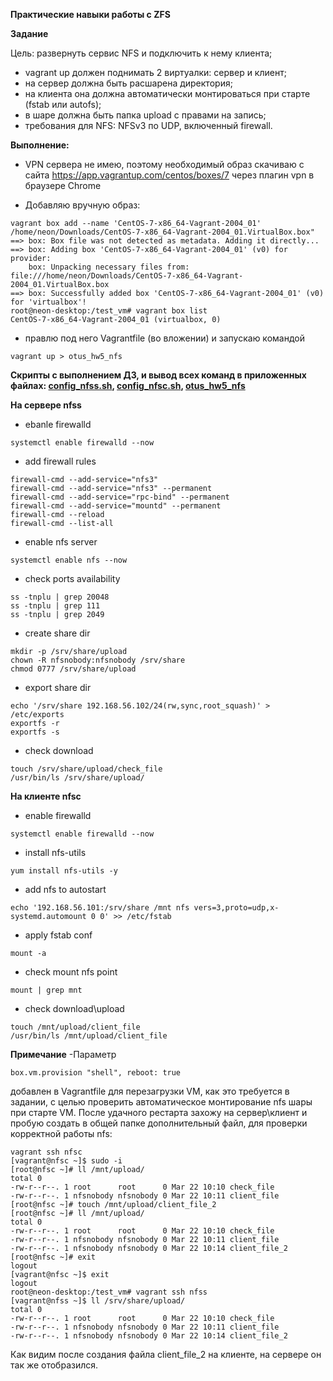 **Практические навыки работы с ZFS**

**Задание**

Цель:
развернуть сервис NFS и подключить к нему клиента;

- vagrant up должен поднимать 2 виртуалки: сервер и клиент;
- на сервер должна быть расшарена директория;
- на клиента она должна автоматически монтироваться при старте (fstab или autofs);
- в шаре должна быть папка upload с правами на запись;
- требования для NFS: NFSv3 по UDP, включенный firewall.

**Выполнение:**

- VPN сервера не имею, поэтому необходимый образ скачиваю с сайта https://app.vagrantup.com/centos/boxes/7 через плагин vpn в браузере Chrome

- Добавляю вручную образ:
```
vagrant box add --name 'CentOS-7-x86_64-Vagrant-2004_01' /home/neon/Downloads/CentOS-7-x86_64-Vagrant-2004_01.VirtualBox.box"
==> box: Box file was not detected as metadata. Adding it directly...
==> box: Adding box 'CentOS-7-x86_64-Vagrant-2004_01' (v0) for provider: 
    box: Unpacking necessary files from: file:///home/neon/Downloads/CentOS-7-x86_64-Vagrant-2004_01.VirtualBox.box
==> box: Successfully added box 'CentOS-7-x86_64-Vagrant-2004_01' (v0) for 'virtualbox'!
root@neon-desktop:/test_vm# vagrant box list
CentOS-7-x86_64-Vagrant-2004_01 (virtualbox, 0)
```
- правлю под него Vagrantfile (во вложении) и запускаю командой 
```
vagrant up > otus_hw5_nfs
```
**Скрипты с выполнением ДЗ, и вывод всех команд в приложенных файлах: [config_nfss.sh](https://github.com/hellolightSP/otus_hw5/blob/main/config_nfss.sh),
[config_nfsc.sh](https://github.com/hellolightSP/otus_hw5/blob/main/config_nfsc.sh),
[otus_hw5_nfs](https://github.com/hellolightSP/otus_hw5/blob/main/otus_hw5_nfs)**

**На сервере nfss**

- ebanle firewalld
```
systemctl enable firewalld --now
```
- add firewall rules
```
firewall-cmd --add-service="nfs3"
firewall-cmd --add-service="nfs3" --permanent
firewall-cmd --add-service="rpc-bind" --permanent
firewall-cmd --add-service="mountd" --permanent
firewall-cmd --reload
firewall-cmd --list-all
```
- enable nfs server
```
systemctl enable nfs --now
```
- check ports availability
```
ss -tnplu | grep 20048
ss -tnplu | grep 111
ss -tnplu | grep 2049
```
- create share dir
```
mkdir -p /srv/share/upload
chown -R nfsnobody:nfsnobody /srv/share
chmod 0777 /srv/share/upload
```
- export share dir
```
echo '/srv/share 192.168.56.102/24(rw,sync,root_squash)' > /etc/exports
exportfs -r
exportfs -s
```
- check download
```
touch /srv/share/upload/check_file
/usr/bin/ls /srv/share/upload/
```

**На клиенте nfsс**

- enable firewalld
```
systemctl enable firewalld --now
```
- install nfs-utils
```
yum install nfs-utils -y
```
- add nfs to autostart
```
echo '192.168.56.101:/srv/share /mnt nfs vers=3,proto=udp,x-systemd.automount 0 0' >> /etc/fstab
```
- apply fstab conf 
```
mount -a
```
- check mount nfs point

```
mount | grep mnt
```
- check download\upload
```
touch /mnt/upload/client_file
/usr/bin/ls /mnt/upload/client_file
```

**Примечание**
-Параметр
```
box.vm.provision "shell", reboot: true
```
добавлен в Vagrantfile для перезагрузки VM, как это требуется в задании, с целью проверить автоматическое монтирование nfs шары при старте VM. После удачного рестарта захожу на сервер\клиент и пробую создать в общей папке дополнительный файл, для проверки корректной работы nfs:

```
vagrant ssh nfsc 
[vagrant@nfsc ~]$ sudo -i
[root@nfsc ~]# ll /mnt/upload/
total 0
-rw-r--r--. 1 root      root      0 Mar 22 10:10 check_file
-rw-r--r--. 1 nfsnobody nfsnobody 0 Mar 22 10:11 client_file
[root@nfsc ~]# touch /mnt/upload/client_file_2
[root@nfsc ~]# ll /mnt/upload/
total 0
-rw-r--r--. 1 root      root      0 Mar 22 10:10 check_file
-rw-r--r--. 1 nfsnobody nfsnobody 0 Mar 22 10:11 client_file
-rw-r--r--. 1 nfsnobody nfsnobody 0 Mar 22 10:14 client_file_2
[root@nfsc ~]# exit
logout
[vagrant@nfsc ~]$ exit
logout
root@neon-desktop:/test_vm# vagrant ssh nfss
[vagrant@nfss ~]$ ll /srv/share/upload/
total 0
-rw-r--r--. 1 root      root      0 Mar 22 10:10 check_file
-rw-r--r--. 1 nfsnobody nfsnobody 0 Mar 22 10:11 client_file
-rw-r--r--. 1 nfsnobody nfsnobody 0 Mar 22 10:14 client_file_2
```
Как видим после создания файла client_file_2 на клиенте, на сервере он так же отобразился.

